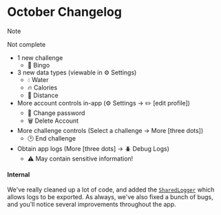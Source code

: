 # October Changelog
> [!NOTE]
> Not complete

- 1 new challenge
  - 🎲 Bingo
- 3 new data types (viewable in ⚙️ Settings)
  - 💧 Water
  - 🔥 Calories
  - 🏃 Distance
- More account controls in-app (⚙️ Settings -> ✏️ [edit profile])
  - 📨 Change password
  - 🗑️ Delete Account
- More challenge controls (Select a challenge -> More [three dots])
  - 🕑 End challenge
- Obtain app logs (More [three dots] -> 🪲 Debug Logs)
  - ⚠️ May contain sensitive information!

#### Internal

We've really cleaned up a lot of code, and added the [`SharedLogger`](/lib/utils/sharedLogger.dart) which allows logs to be exported. As always, we've also fixed a bunch of bugs, and you'll notice several improvements throughout the app.
